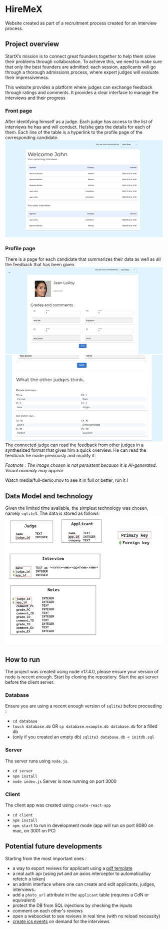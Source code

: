 # HireMeX

Website created as part of a recruitment process created for an interview process.

## Project overview
StartX’s mission is to connect great founders together to help them solve their problems through collaboration.
To achieve this, we need to make sure that only the best founders are admitted: each session, applicants will go through a thorough admissions process, where expert judges will evaluate their impressiveness.

This website provides a platform where judges can exchange feedback through ratings and comments. It provides a clear interface to manage the interviews and their progress

### Front page
After identifying himself as a judge. Each judge has access to the list of interviews he has and will conduct. He/she gets the details for each of them. Each line of the table is a hyperlink to the profile page of the corresponding candidate.
![Front page](media/front-page.png)

### Profile page
There is a page for each candidate that summarizes their data as well as all the feedback that has been given.
![profile page](media/profile-page-1.png)
![profile page](media/profile-page-2.png)
The connected judge can read the feedback from other judges in a synthesized format that gives him a quick overview.
He can read the feedback he made previously and modify it.

_Footnote : The image chosen is not persistent because it is AI-generated. Visual anomaly may appear_

Watch media/full-demo.mov to see it in full or better, run it !
## Data Model and technology
Given the limited time available, the simplest technology was chosen, namely `sqlite3`.
The data is stored as follows
![Data model](media/data-model.png "")

## How to run

The project was created using node v17.4.0, please ensure your version of node is recent enough. Start by cloning the repository. Start the api server before the client server.

### Database

Ensure you are using a recent enough version of `sqlite3` before proceeding :

- `cd database`
- `touch database.db` OR `cp database.example.db database.db` for a filled db 
- (only if you created an empty db) `sqlite3 database.db < initdb.sql` 

### Server

The server runs using `node.js`.

- `cd server`
- `npm install`
- `node index.js`
  Server is now running on port 3000

### Client

The client app was created using `create-react-app`

- `cd client`
- `npm install`
- `npm start` to run in development mode (app will run on port 8080 on mac, on 3001 on PC)

## Potential future developments
Starting from the most important ones :
- a way to export reviews for applicant using a [pdf template](https://www.npmjs.com/package/pdf-creator-node)
- a real auth api (using jwt and an axios interceptor to automaticalluy refetch a token)
- an admin interface where one can create and edit applicants, judges, interviews..
- add a `photo_url` attribute in the `applicant` table (requires a CdN or equivalent)
- protect the DB from SQL injections by checking the inputs
- comment on each other's reviews
- open a websocket to see reviews in real time (with no reload necessity)
- [create ics events](https://www.npmjs.com/package/ics) on demand for the interviews